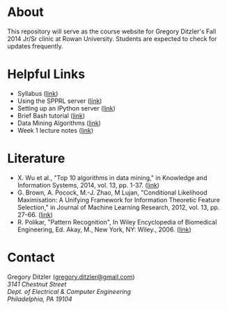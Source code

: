# About

This repository will serve as the course website for Gregory Ditzler's Fall 2014 Jr/Sr clinic at Rowan University. Students are expected to check for updates frequently. 

# Helpful Links

* Syllabus ([link](https://github.com/gditzler/RU-EngrClinic-Fa2014/blob/master/Syllabus.md))
* Using the SPPRL server ([link](https://github.com/gditzler/Miscellaneous-IPython-Notebooks/blob/master/SPPRL-Server.md))
* Setting up an IPython server ([link](http://ipython.org/ipython-doc/1/interactive/public_server.html]))
* Brief Bash tutorial ([link](http://nbviewer.ipython.org/github/gditzler/bio-course-materials/blob/master/notebooks/Bash-Tutorial.ipynb))
* Data Mining Algorithms ([link](http://nbviewer.ipython.org/github/gditzler/RU-EngrClinic-Fa2014/blob/master/DataMiningAlgorithms.ipynb))
* Week 1 lecture notes ([link](https://speakerdeck.com/gditzler/topics-ml))

# Literature
* X. Wu et al., "Top 10 algorithms in data mining," in Knowledge and Information Systems, 2014, vol. 13, pp. 1-37. ([link](http://www.cs.umd.edu/~samir/498/10Algorithms-08.pdf))
* G. Brown, A. Pocock, M.-J. Zhao, M Lujan, "Conditional Likelihood Maximisation: A Unifying Framework for Information Theoretic Feature Selection," in Journal of Machine Learning Research, 2012, vol. 13, pp. 27-66. ([link](http://jmlr.org/papers/volume13/brown12a/brown12a.pdf))
* R. Polikar, "Pattern Recognition", In Wiley Encyclopedia of Biomedical Engineering, Ed. Akay, M., New York, NY: Wiley., 2006. ([link](http://users.rowan.edu/~polikar/RESEARCH/PUBLICATIONS/wiley06.pdf))

# Contact 

Gregory Ditzler (<gregory.ditzler@gmail.com>) <br>
*3141 Chestnut Street* <br>
*Dept. of Electrical & Computer Engineering* <br>
*Philadelphia, PA 19104*
